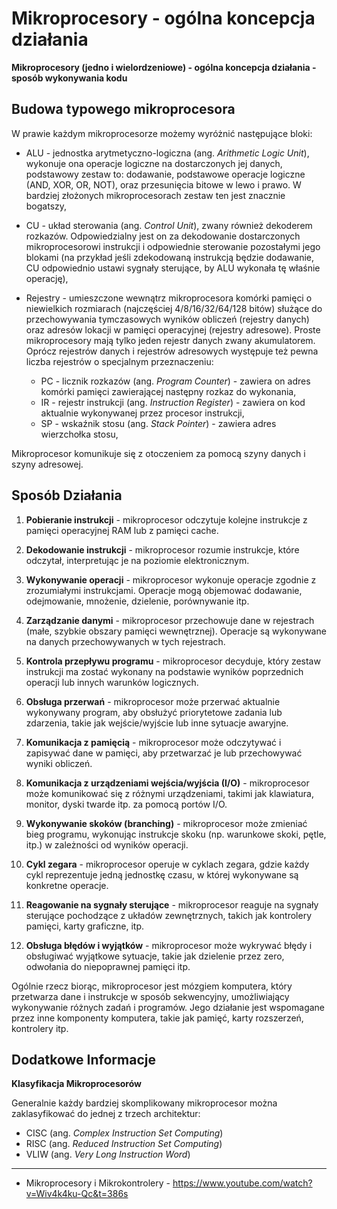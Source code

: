 # **Mikroprocesory - ogólna koncepcja działania**

**Mikroprocesory (jedno i wielordzeniowe) - ogólna koncepcja działania - sposób wykonywania kodu**

## **Budowa typowego mikroprocesora**

W prawie każdym mikroprocesorze możemy wyróżnić następujące bloki:

-   ALU - jednostka arytmetyczno-logiczna (ang. _Arithmetic Logic Unit_), wykonuje ona operacje logiczne na dostarczonych jej danych, podstawowy zestaw to: dodawanie, podstawowe operacje logiczne (AND, XOR, OR, NOT), oraz przesunięcia bitowe w lewo i prawo. W bardziej złożonych mikroprocesorach zestaw ten jest znacznie bogatszy,

-   CU - układ sterowania (ang. _Control Unit_), zwany również dekoderem rozkazów. Odpowiedzialny jest on za dekodowanie dostarczonych mikroprocesorowi instrukcji i odpowiednie sterowanie pozostałymi jego blokami (na przykład jeśli zdekodowaną instrukcją będzie dodawanie, CU odpowiednio ustawi sygnały sterujące, by ALU wykonała tę właśnie operację),

-   Rejestry - umieszczone wewnątrz mikroprocesora komórki pamięci o niewielkich rozmiarach (najczęściej 4/8/16/32/64/128 bitów) służące do przechowywania tymczasowych wyników obliczeń (rejestry danych) oraz adresów lokacji w pamięci operacyjnej (rejestry adresowe). Proste mikroprocesory mają tylko jeden rejestr danych zwany akumulatorem. Oprócz rejestrów danych i rejestrów adresowych występuje też pewna liczba rejestrów o specjalnym przeznaczeniu:

    -   PC - licznik rozkazów (ang. _Program Counter_) - zawiera on adres komórki pamięci zawierającej następny rozkaz do wykonania,
    -   IR - rejestr instrukcji (ang. _Instruction Register_) - zawiera on kod aktualnie wykonywanej przez procesor instrukcji,
    -   SP - wskaźnik stosu (ang. _Stack Pointer_) - zawiera adres wierzchołka stosu,

Mikroprocesor komunikuje się z otoczeniem za pomocą szyny danych i szyny adresowej.

## **Sposób Działania**

1. **Pobieranie instrukcji** - mikroprocesor odczytuje kolejne instrukcje z pamięci operacyjnej RAM lub z pamięci cache.

2. **Dekodowanie instrukcji** - mikroprocesor rozumie instrukcje, które odczytał, interpretując je na poziomie elektronicznym.

3. **Wykonywanie operacji** - mikroprocesor wykonuje operacje zgodnie z zrozumiałymi instrukcjami. Operacje mogą objemować dodawanie, odejmowanie, mnożenie, dzielenie, porównywanie itp.

4. **Zarządzanie danymi** - mikroprocesor przechowuje dane w rejestrach (małe, szybkie obszary pamięci wewnętrznej). Operacje są wykonywane na danych przechowywanych w tych rejestrach.

5. **Kontrola przepływu programu** - mikroprocesor decyduje, który zestaw instrukcji ma zostać wykonany na podstawie wyników poprzednich operacji lub innych warunków logicznych.

6. **Obsługa przerwań** - mikroprocesor może przerwać aktualnie wykonywany program, aby obsłużyć priorytetowe zadania lub zdarzenia, takie jak wejście/wyjście lub inne sytuacje awaryjne.

7. **Komunikacja z pamięcią** - mikroprocesor może odczytywać i zapisywać dane w pamięci, aby przetwarzać je lub przechowywać wyniki obliczeń.

8. **Komunikacja z urządzeniami wejścia/wyjścia (I/O)** - mikroprocesor może komunikować się z różnymi urządzeniami, takimi jak klawiatura, monitor, dyski twarde itp. za pomocą portów I/O.

9. **Wykonywanie skoków (branching)** - mikroprocesor może zmieniać bieg programu, wykonując instrukcje skoku (np. warunkowe skoki, pętle, itp.) w zależności od wyników operacji.

10. **Cykl zegara** - mikroprocesor operuje w cyklach zegara, gdzie każdy cykl reprezentuje jedną jednostkę czasu, w której wykonywane są konkretne operacje.

11. **Reagowanie na sygnały sterujące** - mikroprocesor reaguje na sygnały sterujące pochodzące z układów zewnętrznych, takich jak kontrolery pamięci, karty graficzne, itp.

12. **Obsługa błędów i wyjątków** - mikroprocesor może wykrywać błędy i obsługiwać wyjątkowe sytuacje, takie jak dzielenie przez zero, odwołania do niepoprawnej pamięci itp.

Ogólnie rzecz biorąc, mikroprocesor jest mózgiem komputera, który przetwarza dane i instrukcje w sposób sekwencyjny, umożliwiający wykonywanie różnych zadań i programów. Jego działanie jest wspomagane przez inne komponenty komputera, takie jak pamięć, karty rozszerzeń, kontrolery itp.

## **Dodatkowe Informacje**

**Klasyfikacja Mikroprocesorów**

Generalnie każdy bardziej skomplikowany mikroprocesor można zaklasyfikować do jednej z trzech architektur:

-   CISC (ang. _Complex Instruction Set Computing_)
-   RISC (ang. _Reduced Instruction Set Computing_)
-   VLIW (ang. _Very Long Instruction Word_)

---

-   Mikroprocesory i Mikrokontrolery - https://www.youtube.com/watch?v=Wiv4k4ku-Qc&t=386s
